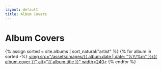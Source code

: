 ```yaml
---
layout: default
title: Album Covers
---
```

# Album Covers
{% assign sorted = site.albums | sort_natural:"artist" %}
{% for album in sorted -%}
<a href="{{ album.url }}"><img src="/assets/images/{{ album.date | date: "%Y/%m" }}/{{ album.cover }}" alt="{{ album.title }}" width=240></a>
{% endfor %}
